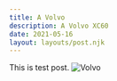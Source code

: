 ```yaml
---
title: A Volvo
description: A Volvo XC60
date: 2021-05-16
layout: layouts/post.njk
---
```

This is  test post.
![Volvo](../../img/Volvo_XC60.jpg)
